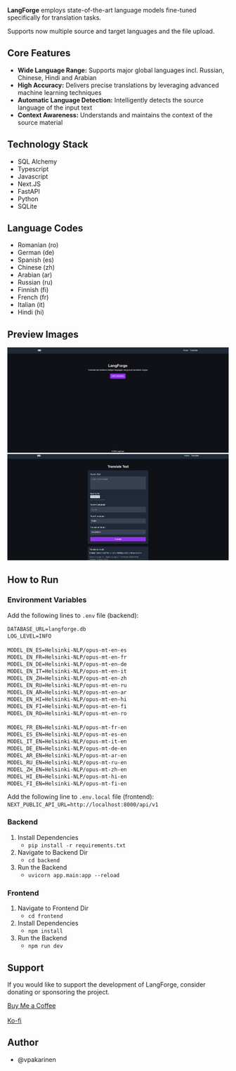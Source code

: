 **LangForge** employs state-of-the-art language models fine-tuned specifically for translation tasks.

Supports now multiple source and target languages and the file upload.

## Core Features
- **Wide Language Range:** Supports major global languages incl. Russian, Chinese, Hindi and Arabian
- **High Accuracy:** Delivers precise translations by leveraging advanced machine learning techniques
- **Automatic Language Detection:** Intelligently detects the source language of the input text
- **Context Awareness:** Understands and maintains the context of the source material

## Technology Stack
- SQL Alchemy
- Typescript
- Javascript
- Next.JS
- FastAPI
- Python
- SQLite

## Language Codes
- Romanian (ro)
- German (de)
- Spanish (es)
- Chinese (zh)
- Arabian (ar)
- Russian (ru)
- Finnish (fi)
- French (fr)
- Italian (it)
- Hindi (hi)

## Preview Images

![Preview 1](preview/langforge_home_update.png)
![Preview 2](preview/langforge_translation_update.png)

## How to Run

### Environment Variables
Add the following lines to `.env` file (backend):

```
DATABASE_URL=langforge.db
LOG_LEVEL=INFO

MODEL_EN_ES=Helsinki-NLP/opus-mt-en-es
MODEL_EN_FR=Helsinki-NLP/opus-mt-en-fr
MODEL_EN_DE=Helsinki-NLP/opus-mt-en-de
MODEL_EN_IT=Helsinki-NLP/opus-mt-en-it
MODEL_EN_ZH=Helsinki-NLP/opus-mt-en-zh
MODEL_EN_RU=Helsinki-NLP/opus-mt-en-ru
MODEL_EN_AR=Helsinki-NLP/opus-mt-en-ar
MODEL_EN_HI=Helsinki-NLP/opus-mt-en-hi
MODEL_EN_FI=Helsinki-NLP/opus-mt-en-fi
MODEL_EN_RO=Helsinki-NLP/opus-mt-en-ro

MODEL_FR_EN=Helsinki-NLP/opus-mt-fr-en
MODEL_ES_EN=Helsinki-NLP/opus-mt-es-en
MODEL_IT_EN=Helsinki-NLP/opus-mt-it-en
MODEL_DE_EN=Helsinki-NLP/opus-mt-de-en
MODEL_AR_EN=Helsinki-NLP/opus-mt-ar-en
MODEL_RU_EN=Helsinki-NLP/opus-mt-ru-en
MODEL_ZH_EN=Helsinki-NLP/opus-mt-zh-en
MODEL_HI_EN=Helsinki-NLP/opus-mt-hi-en
MODEL_FI_EN=Helsinki-NLP/opus-mt-fi-en
```

Add the following line to `.env.local` file (frontend):
<br/>
`NEXT_PUBLIC_API_URL=http://localhost:8000/api/v1`

### Backend
1. Install Dependencies
   - `pip install -r requirements.txt`
2. Navigate to Backend Dir
   - `cd backend`
3. Run the Backend
   - `uvicorn app.main:app --reload`
### Frontend
1. Navigate to Frontend Dir
   - `cd frontend`
2. Install Dependencies
   - `npm install`
3. Run the Backend
   - `npm run dev`
  
## Support
If you would like to support the development of LangForge, consider donating or sponsoring the project.

[Buy Me a Coffee](https://www.buymeacoffee.com/pavi103)
<br/>
<br/>
[Ko-fi](https://ko-fi.com/pavi103)

## Author
- @vpakarinen
